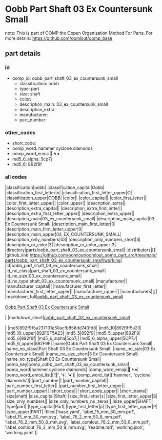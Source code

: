 # Oobb Part Shaft 03 Ex Countersunk Small  

note: This is part of OOMP the Oopen Organization Method For Parts. For more details: https://github.com/oomlout/oomp_base

##  part details





### id
* oomp_id: oobb_part_shaft_03_ex_countersunk_small
  * classification: oobb
  * type: part
  * size: shaft
  * color: 
  * description_main: 03_ex_countersunk_small
  * description_extra: 
  * manufacturer: 
  * part_number: 

### other_codes
* short_code: 
* oomp_word: hammer cyclone diamonds
* oomp_word_emoji :hammer: :cyclone: :diamonds:
* md5_6_alpha: 5cp7j
* md5_6: 892f9f

### all codes 
|classification|oobb|
|classification_capital|Oobb|
|classification_first_letter|o|
|classification_first_letter_upper|O|
|classification_upper|OOBB|
|color||
|color_capital||
|color_first_letter||
|color_first_letter_upper||
|color_upper||
|description_extra||
|description_extra_capital||
|description_extra_first_letter||
|description_extra_first_letter_upper||
|description_extra_upper||
|description_main|03_ex_countersunk_small|
|description_main_capital|03 Ex Countersunk Small|
|description_main_first_letter|0|
|description_main_first_letter_upper|0|
|description_main_upper|03_EX_COUNTERSUNK_SMALL|
|description_only_numbers|03|
|description_only_numbers_short|3|
|description_or_color|3|
|description_or_color_upper|3|
|directory|parts/oobb_part_shaft_03_ex_countersunk_small|
|distributors|[]|
|github_link|https://github.com/oomlout/oomlout_oomp_part_src/tree/main/parts/oobb_part_shaft_03_ex_countersunk_small/working|
|id|oobb_part_shaft_03_ex_countersunk_small|
|id_no_class|part_shaft_03_ex_countersunk_small|
|id_no_size|03_ex_countersunk_small|
|id_no_type|shaft_03_ex_countersunk_small|
|manufacturer||
|manufacturer_capital||
|manufacturer_first_letter||
|manufacturer_first_letter_upper||
|manufacturer_upper||
|manufacturers|[]|
|markdown_full|[oobb_part_shaft_03_ex_countersunk_small](https://github.com/oomlout/oomlout_oomp_part_src/tree/main/parts/oobb_part_shaft_03_ex_countersunk_small/working)<br>[](https://github.com/oomlout/oomlout_oomp_part_src/tree/main/parts/oobb_part_shaft_03_ex_countersunk_small/working)<br>[Oobb Part Shaft 03 Ex Countersunk Small](https://github.com/oomlout/oomlout_oomp_part_src/tree/main/parts/oobb_part_shaft_03_ex_countersunk_small/working)<br><br>|
|markdown_short|[oobb_part_shaft_03_ex_countersunk_small](https://github.com/oomlout/oomlout_oomp_part_src/tree/main/parts/oobb_part_shaft_03_ex_countersunk_small/working)<br><br>|
|md5|892f9f5a237131e50acfb858dd743fd8|
|md5_10|892f9f5a23|
|md5_10_upper|892F9F5A23|
|md5_5|892f9|
|md5_5_upper|892F9|
|md5_6|892f9f|
|md5_6_alpha|5cp7j|
|md5_6_alpha_upper|5CP7J|
|md5_6_upper|892F9F|
|name|Oobb Part Shaft 03 Ex Countersunk Small|
|name_no_class|Part Shaft 03 Ex Countersunk Small|
|name_no_size|03 Ex Countersunk Small|
|name_no_size_short|3 Ex Countersunk Small|
|name_no_type|Shaft 03 Ex Countersunk Small|
|oomp_key|oomp_oobb_part_shaft_03_ex_countersunk_small|
|oomp_word|hammer cyclone diamonds|
|oomp_word_emoji|:hammer: :cyclone: :diamonds:|
|oomp_word_emoji_list|[':hammer:', ':cyclone:', ':diamonds:']|
|oomp_word_list|['hammer', 'cyclone', 'diamonds']|
|part_number||
|part_number_capital||
|part_number_first_letter||
|part_number_first_letter_upper||
|part_number_upper||
|short_code||
|short_code_upper||
|short_name||
|size|shaft|
|size_capital|Shaft|
|size_first_letter|s|
|size_first_letter_upper|S|
|size_only_numbers||
|size_only_numbers_no_zeros||
|size_upper|SHAFT|
|type|part|
|type_capital|Part|
|type_first_letter|p|
|type_first_letter_upper|P|
|type_upper|PART|
|files|['base.yaml', 'label_15_mm_30_mm.pdf', 'label_15_mm_30_mm.svg', 'label_76_2_mm_50_8_mm.pdf', 'label_76_2_mm_50_8_mm.svg', 'label_oomlout_76_2_mm_50_8_mm.pdf', 'label_oomlout_76_2_mm_50_8_mm.svg', 'readme.md', 'working.json', 'working.yaml']|
